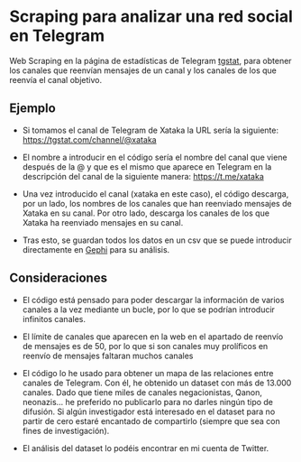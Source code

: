 # Scraping para analizar una red social en Telegram
Web Scraping en la página de estadísticas de Telegram [tgstat](https://tgstat.com/), para obtener los canales que reenvían mensajes de un canal y los canales de los que reenvía el canal objetivo.

## Ejemplo

- Si tomamos el canal de Telegram de Xataka la URL sería la siguiente:
https://tgstat.com/channel/@xataka

- El nombre a introducir en el código sería el nombre del canal que viene después de la @ y que es el mismo que aparece en Telegram en la descripción del canal de la siguiente manera:
https://t.me/xataka

- Una vez introducido el canal (xataka en este caso), el código descarga, por un lado, los nombres de los canales que han reenviado mensajes de Xataka en su canal. Por otro lado, descarga los canales de los que Xataka ha reenviado mensajes en su canal.

- Tras esto, se guardan todos los datos en un csv que se puede introducir directamente en [Gephi](https://gephi.org/) para su análisis.

## Consideraciones

- El código está pensado para poder descargar la información de varios canales a la vez mediante un bucle, por lo que se podrían introducir infinitos canales.

- El límite de canales que aparecen en la web en el apartado de reenvío de mensajes es de 50, por lo que si son canales muy prolíficos en reenvío de mensajes faltaran muchos canales

- El código lo he usado para obtener un mapa de las relaciones entre canales de Telegram. Con él, he obtenido un dataset con más de 13.000 canales. Dado que tiene miles de canales negacionistas, Qanon, neonazis... he preferido no publicarlo para no darles ningún tipo de difusión. Si algún investigador está interesado en el dataset para no partir de cero estaré encantado de compartirlo (siempre que sea con fines de investigación).

- El análisis del dataset lo podéis encontrar en mi cuenta de Twitter.
